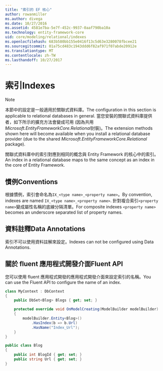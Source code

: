 ```yaml
---
title: "索引的 EF 核心"
author: rowanmiller
ms.author: divega
ms.date: 10/27/2016
ms.assetid: 4581e7ba-5e7f-452c-9937-0aaf790ba10a
ms.technology: entity-framework-core
uid: core/modeling/relational/indexes
ms.openlocfilehash: 683b580bb155e0416f13c5d63e3280078fbcee21
ms.sourcegitcommit: 01a75cd483c1943ddd6f82af971f07abde20912e
ms.translationtype: MT
ms.contentlocale: zh-TW
ms.lasthandoff: 10/27/2017
---
```

# <a name="indexes"></a><span data-ttu-id="71065-102">索引</span><span class="sxs-lookup"><span data-stu-id="71065-102">Indexes</span></span>

> [!NOTE]  
> <span data-ttu-id="71065-103">本節中的設定是一般適用於關聯式資料庫。</span><span class="sxs-lookup"><span data-stu-id="71065-103">The configuration in this section is applicable to relational databases in general.</span></span> <span data-ttu-id="71065-104">當您安裝的關聯式資料庫提供者，如下所示的擴充方法會變成可用 (因為共用*Microsoft.EntityFrameworkCore.Relational*封裝)。</span><span class="sxs-lookup"><span data-stu-id="71065-104">The extension methods shown here will become available when you install a relational database provider (due to the shared *Microsoft.EntityFrameworkCore.Relational* package).</span></span>

<span data-ttu-id="71065-105">關聯式資料庫中的索引對應到相同的概念與 Entity Framework 的核心中的索引。</span><span class="sxs-lookup"><span data-stu-id="71065-105">An index in a relational database maps to the same concept as an index in the core of Entity Framework.</span></span>

## <a name="conventions"></a><span data-ttu-id="71065-106">慣例</span><span class="sxs-lookup"><span data-stu-id="71065-106">Conventions</span></span>

<span data-ttu-id="71065-107">根據慣例，索引會命名為`IX_<type name>_<property name>`。</span><span class="sxs-lookup"><span data-stu-id="71065-107">By convention, indexes are named `IX_<type name>_<property name>`.</span></span> <span data-ttu-id="71065-108">針對複合索引`<property name>`變成屬性名稱的底線分隔清單。</span><span class="sxs-lookup"><span data-stu-id="71065-108">For composite indexes `<property name>` becomes an underscore separated list of property names.</span></span>

## <a name="data-annotations"></a><span data-ttu-id="71065-109">資料註釋</span><span class="sxs-lookup"><span data-stu-id="71065-109">Data Annotations</span></span>

<span data-ttu-id="71065-110">索引不可以使用資料註解來設定。</span><span class="sxs-lookup"><span data-stu-id="71065-110">Indexes can not be configured using Data Annotations.</span></span>

## <a name="fluent-api"></a><span data-ttu-id="71065-111">關於 fluent 應用程式開發介面</span><span class="sxs-lookup"><span data-stu-id="71065-111">Fluent API</span></span>

<span data-ttu-id="71065-112">您可以使用 fluent 應用程式開發的應用程式開發介面來設定索引的名稱。</span><span class="sxs-lookup"><span data-stu-id="71065-112">You can use the Fluent API to configure the name of an index.</span></span>

<!-- [!code-csharp[Main](samples/core/relational/Modeling/FluentAPI/Samples/Relational/IndexName.cs?highlight=9)] -->
``` csharp
class MyContext : DbContext
{
    public DbSet<Blog> Blogs { get; set; }

    protected override void OnModelCreating(ModelBuilder modelBuilder)
    {
        modelBuilder.Entity<Blog>()
            .HasIndex(b => b.Url)
            .HasName("Index_Url");
    }
}

public class Blog
{
    public int BlogId { get; set; }
    public string Url { get; set; }
}
```
